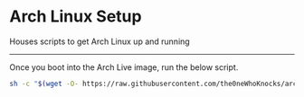 # Arch Linux Setup

Houses scripts to get Arch Linux up and running

---

Once you boot into the Arch Live image, run the below script.
```sh
sh -c "$(wget -O- https://raw.githubusercontent.com/the0neWhoKnocks/arch-linux-setup/main/bin/1-set-up-arch.sh)"
```
